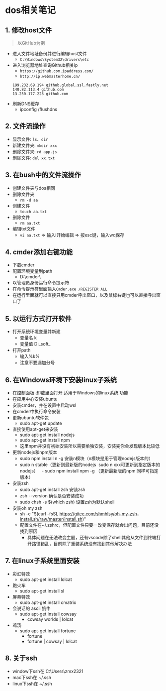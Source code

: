 # dos相关笔记
<ClientOnly>
  <Valine></Valine>
</ClientOnly>

## 1. 修改host文件
> 以GitHub为例
- 进入文件地址备份并进行编辑host文件
  - `C:\Windows\System32\drivers\etc`
- 进入浏览器地址查询Github相关ip
  - `https://github.com.ipaddress.com/`
  - `http://ip.webmasterhome.cn/`
  ```
  199.232.69.194 github.global.ssl.fastly.net
  140.82.113.4 github.com
  13.250.177.223 github.com
  ```
- 刷新DNS缓存
  - ipconfig /flushdns

## 2. 文件流操作
- 显示文件: `ls`、`dir`
- 新建文件夹: `mkdir xxx`
- 删除文件夹: `rd app.js`
- 删除文件: `del xx.txt`

## 3. 在bush中的文件流操作
- 创建文件夹与dos相同
- 删除文件夹
  - `rm -d aa`
- 创建文件
  - `touch aa.txt`
- 删除文件
  - `rm aa.txt`
- 编辑txt文件
  - `vi aa.txt` => 输入i开始编辑 => 按esc键，输入wq保存

## 4. cmder添加右键功能
- 下载cmder
- 配置环境变量到path
  - D:\cmder\
- 以管理员身份运行命令提示符
- 在命令提示符里面输入`Cmder.exe /REGISTER ALL`
- 在运行里面就可以直接只用cmder呼出窗口，以及鼠标右键也可以直接呼出窗口了

## 5. 以运行方式打开软件
- 打开系统环境变量并新建
  - 变量名 k
  - 变量值 D:\_soft_
- 打开path
  - 输入%k%
  - 注意不要漏加分号

## 6. 在Windows环境下安装linux子系统
- 在控制面板-卸载里面打开 适用于Windows的linux系统 功能
- 在应用中心安装ubuntu
- 安装cmder，并在设置中启动wsl
- 在cmder中执行命令安装
- 更新ubuntu软件包
  - sudo apt-get update
- 直接使用apt-get来安装
  - sudo apt-get install nodejs
  - sudo apt-get install npm
  - 这里npm并没有初始安装所以需要单独安装，安装完你会发现版本比较低
- 更新nodejs和npm版本
  - sudo npm install n -g 安装n模块（n模块是用于管理nodejs版本的）
  - sudo n stable（更新到最新版的nodejs  sudo n xxx可更新到指定版本的nodejs）
  - sudo npm install npm -g （更新最新版的npm 同样可指定版本）
- 安装zsh
  - sudo apt-get install zsh 安装zsh
  - zsh --version 确认是否安装成功
  - sudo chsh -s $(which zsh) 设置zsh为默认shell
- 安装oh my zsh
  - sh -c "$(curl -fsSL https://gitee.com/shmhlsy/oh-my-zsh-install.sh/raw/master/install.sh)"
  - 配置文件在~/.zshrc，但配置文件只要一改变保存就会出问题，目前还没找到原因
    - 具体问题在无法改变主题，还有vscode除了shell其他从文件到终端打开路径错乱，目前除了重装系统没有找到其他解决办法

## 7. 在linux子系统里面安装
- 彩虹特效
  - sudo apt-get install lolcat
- 跑火车
  - sudo apt-get install sl
- 屏幕特效
  - sudo apt-get install cmatrix
- 会说话的 ascii 奶牛
  - sudo apt-get install cowsay
    - cowsay worlds | lolcat
- 鸡汤
  - sudo apt-get install fortune
    - fortune
    - fortune | cowsay | lolcat

## 8. 关于ssh
- window下ssh在 C:\Users\zmx2321
- mac下ssh在 ~/.ssh
- linux下ssh在 ~/.ssh